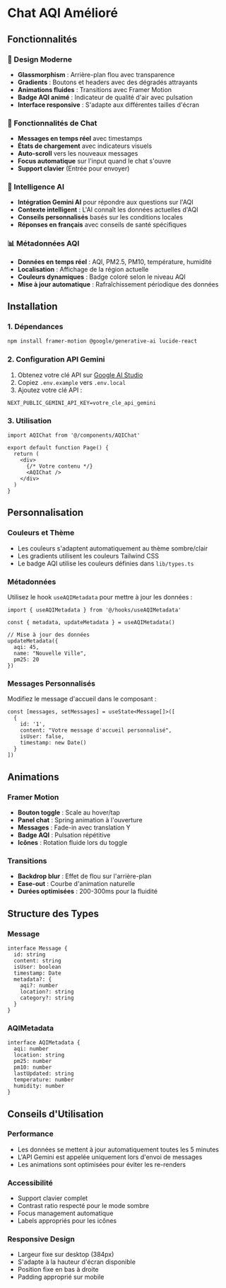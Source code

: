 # Chat AQI Amélioré

## Fonctionnalités

### 🎨 Design Moderne
- **Glassmorphism** : Arrière-plan flou avec transparence
- **Gradients** : Boutons et headers avec des dégradés attrayants  
- **Animations fluides** : Transitions avec Framer Motion
- **Badge AQI animé** : Indicateur de qualité d'air avec pulsation
- **Interface responsive** : S'adapte aux différentes tailles d'écran

### 💬 Fonctionnalités de Chat
- **Messages en temps réel** avec timestamps
- **États de chargement** avec indicateurs visuels
- **Auto-scroll** vers les nouveaux messages
- **Focus automatique** sur l'input quand le chat s'ouvre
- **Support clavier** (Entrée pour envoyer)

### 🤖 Intelligence AI
- **Intégration Gemini AI** pour répondre aux questions sur l'AQI
- **Contexte intelligent** : L'AI connaît les données actuelles d'AQI
- **Conseils personnalisés** basés sur les conditions locales
- **Réponses en français** avec conseils de santé spécifiques

### 📊 Métadonnées AQI
- **Données en temps réel** : AQI, PM2.5, PM10, température, humidité
- **Localisation** : Affichage de la région actuelle
- **Couleurs dynamiques** : Badge coloré selon le niveau AQI
- **Mise à jour automatique** : Rafraîchissement périodique des données

## Installation

### 1. Dépendances
```bash
npm install framer-motion @google/generative-ai lucide-react
```

### 2. Configuration API Gemini
1. Obtenez votre clé API sur [Google AI Studio](https://makersuite.google.com/app/apikey)
2. Copiez `.env.example` vers `.env.local`
3. Ajoutez votre clé API :
```env
NEXT_PUBLIC_GEMINI_API_KEY=votre_cle_api_gemini
```

### 3. Utilisation
```tsx
import AQIChat from '@/components/AQIChat'

export default function Page() {
  return (
    <div>
      {/* Votre contenu */}
      <AQIChat />
    </div>
  )
}
```

## Personnalisation

### Couleurs et Thème
- Les couleurs s'adaptent automatiquement au thème sombre/clair
- Les gradients utilisent les couleurs Tailwind CSS
- Le badge AQI utilise les couleurs définies dans `lib/types.ts`

### Métadonnées
Utilisez le hook `useAQIMetadata` pour mettre à jour les données :
```tsx
import { useAQIMetadata } from '@/hooks/useAQIMetadata'

const { metadata, updateMetadata } = useAQIMetadata()

// Mise à jour des données
updateMetadata({
  aqi: 45,
  name: "Nouvelle Ville",
  pm25: 20
})
```

### Messages Personnalisés
Modifiez le message d'accueil dans le composant :
```tsx
const [messages, setMessages] = useState<Message[]>([
  {
    id: '1',
    content: "Votre message d'accueil personnalisé",
    isUser: false,
    timestamp: new Date()
  }
])
```

## Animations

### Framer Motion
- **Bouton toggle** : Scale au hover/tap
- **Panel chat** : Spring animation à l'ouverture
- **Messages** : Fade-in avec translation Y
- **Badge AQI** : Pulsation répétitive
- **Icônes** : Rotation fluide lors du toggle

### Transitions
- **Backdrop blur** : Effet de flou sur l'arrière-plan
- **Ease-out** : Courbe d'animation naturelle
- **Durées optimisées** : 200-300ms pour la fluidité

## Structure des Types

### Message
```tsx
interface Message {
  id: string
  content: string
  isUser: boolean
  timestamp: Date
  metadata?: {
    aqi?: number
    location?: string
    category?: string
  }
}
```

### AQIMetadata  
```tsx
interface AQIMetadata {
  aqi: number
  location: string
  pm25: number
  pm10: number
  lastUpdated: string
  temperature: number
  humidity: number
}
```

## Conseils d'Utilisation

### Performance
- Les données se mettent à jour automatiquement toutes les 5 minutes
- L'API Gemini est appelée uniquement lors d'envoi de messages
- Les animations sont optimisées pour éviter les re-renders

### Accessibilité
- Support clavier complet
- Contrast ratio respecté pour le mode sombre
- Focus management automatique
- Labels appropriés pour les icônes

### Responsive Design
- Largeur fixe sur desktop (384px)
- S'adapte à la hauteur d'écran disponible
- Position fixe en bas à droite
- Padding approprié sur mobile